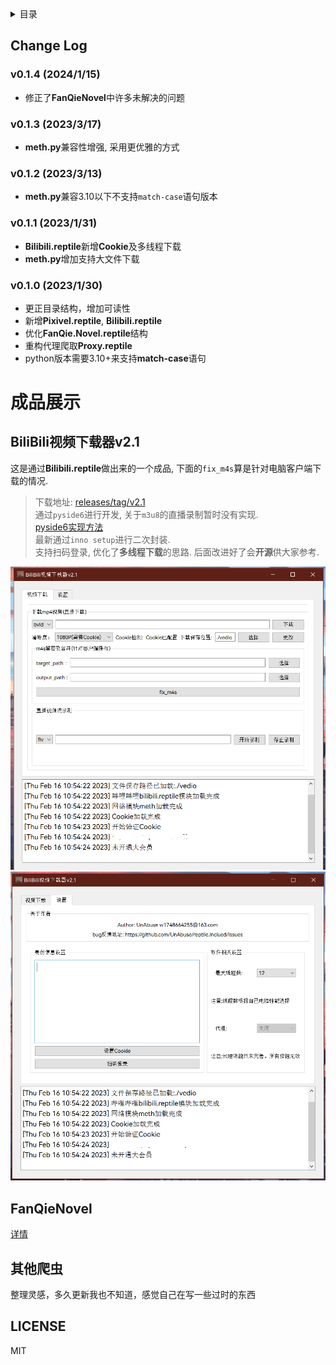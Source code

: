 <details>
<summary>目录</summary>

- [Elegant_finder](#Elegant_finder)
    - [Change Log](#Change-Log)
      - [v0.1.4 (2024/1/15)](#v014-2024115)
      - [v0.1.3 (2023/3/17)](#v013-2023317)
      - [v0.1.2 (2023/3/13)](#v012-2023313)
      - [v0.1.1 (2023/1/31)](#v011-2023131)
      - [v0.1.0 (2023/1/30)](#v010-2023130)
    - [Pixivel.reptile](#Pixivelreptile)
    - [FanQie.Novel.reptile](#FanQieNovelreptile)
    - [Proxy.reptile](#Proxyreptile)
    - [Bilibili.reptile](#Bilibilireptile)
       - [视频下载](#视频下载)
    - [其他爬虫](#其他爬虫)
    - [LICENSE](#LICENSE)

</details>

## Change Log
### v0.1.4 (2024/1/15)
- 修正了**FanQieNovel**中许多未解决的问题
### v0.1.3 (2023/3/17)
- **meth.py**兼容性增强, 采用更优雅的方式
### v0.1.2 (2023/3/13)
- **meth.py**兼容3.10以下不支持`match-case`语句版本
### v0.1.1 (2023/1/31)
- **Bilibili.reptile**新增**Cookie**及多线程下载
- **meth.py**增加支持大文件下载
### v0.1.0 (2023/1/30)
- 更正目录结构，增加可读性  
- 新增**Pixivel.reptile**, **Bilibili.reptile**
- 优化**FanQie.Novel.reptile**结构
- 重构代理爬取**Proxy.reptile**
- python版本需要3.10+来支持**match-case**语句

# 成品展示
## BiliBili视频下载器v2.1
这是通过**Bilibili.reptile**做出来的一个成品, 下面的`fix_m4s`算是针对电脑客户端下载的情况.  
> 下载地址: [releases/tag/v2.1 ](https://github.com/UnAbuse/reptile.inclued/releases/tag/v2.1)  
> 通过`pyside6`进行开发, 关于`m3u8`的直播录制暂时没有实现.  
> [pyside6实现方法](https://github.com/UnAbuse/reptile.inclued/wiki)  
> 最新通过`inno setup`进行二次封装.  
> 支持扫码登录, 优化了**多线程下载**的思路.
> 后面改进好了会**开源**供大家参考.  

![图片1](/image/1.png)
![图片2](/image/2.png)

## FanQieNovel
[详情](https://github.com/UnAbuse/Elegant_finder/tree/main/FanQieNovel)

## 其他爬虫
整理灵感，多久更新我也不知道，感觉自己在写一些过时的东西
## LICENSE
MIT
